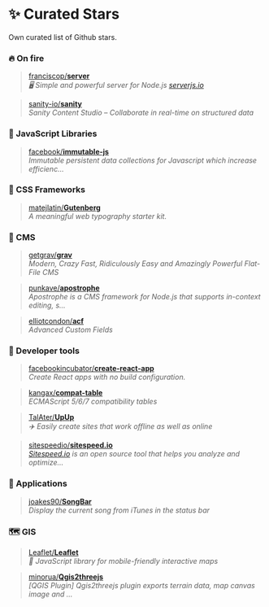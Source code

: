 # ✨ Curated Stars

Own curated list of Github stars.

### 🔥 On fire

> [franciscop/**server**](https://github.com/franciscop/server)<br>
> *🖥 Simple and powerful server for Node.js [serverjs.io](serverjs.io)*

> [sanity-io/**sanity**](https://github.com/sanity-io/sanity)<br>
> *Sanity Content Studio – Collaborate in real-time on structured data*

### 💛 JavaScript Libraries

> [facebook/**immutable-js**](https://github.com/facebook/immutable-js)<br>
> *Immutable persistent data collections for Javascript which increase efficienc...*

### 💄 CSS Frameworks

> [matejlatin/**Gutenberg**](https://github.com/matejlatin/Gutenberg)<br>
> *A meaningful web typography starter kit.*

### 📝 CMS

> [getgrav/**grav**](https://github.com/getgrav/grav)<br>
> *Modern, Crazy Fast, Ridiculously Easy and Amazingly Powerful Flat-File CMS*

> [punkave/**apostrophe**](https://github.com/punkave/apostrophe)<br>
> *Apostrophe is a CMS framework for Node.js that supports in-context editing, s...*

> [elliotcondon/**acf**](https://github.com/elliotcondon/acf)<br>
> *Advanced Custom Fields*

### 🔧 Developer tools

> [facebookincubator/**create-react-app**](https://github.com/facebookincubator/create-react-app)<br>
> *Create React apps with no build configuration.*

> [kangax/**compat-table**](https://github.com/kangax/compat-table)<br>
> *ECMAScript 5/6/7 compatibility tables*

> [TalAter/**UpUp**](https://github.com/TalAter/UpUp)<br>
> *✈️ Easily create sites that work offline as well as online*

> [sitespeedio/**sitespeed.io**](https://github.com/sitespeedio/sitespeed.io)<br>
> *[Sitespeed.io](https://www.sitespeed.io/) is an open source tool that helps you analyze and optimize...*

### 📱 Applications

> [joakes90/**SongBar**](https://github.com/joakes90/SongBar)<br>
> *Display the current song from iTunes in the status bar*

### 🗺 GIS

> [Leaflet/**Leaflet**](https://github.com/Leaflet/Leaflet)<br>
> *🍃 JavaScript library for mobile-friendly interactive maps*

> [minorua/**Qgis2threejs**](https://github.com/minorua/Qgis2threejs)<br>
> *[QGIS Plugin] Qgis2threejs plugin exports terrain data, map canvas image and ...*
